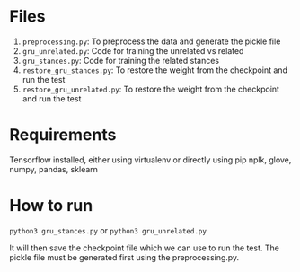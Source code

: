 # Files 

1. `preprocessing.py`: To preprocess the data and generate the pickle file
2. `gru_unrelated.py`: Code for training the unrelated vs related
3. `gru_stances.py`: Code for training the related stances
4. `restore_gru_stances.py`: To restore the weight from the checkpoint and run the test
5. `restore_gru_unrelated.py`: To restore the weight from the checkpoint and run the test

# Requirements

Tensorflow installed, either using virtualenv or directly using pip
nplk, glove, numpy, pandas, sklearn

# How to run

`python3 gru_stances.py` or `python3 gru_unrelated.py` 

It will then save the checkpoint file which we can use to run the test.
The pickle file must be generated first using the preprocessing.py.

